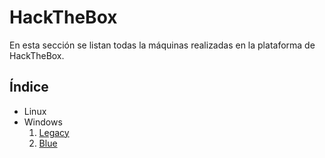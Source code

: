 # HackTheBox

En esta sección se listan todas la máquinas realizadas en la plataforma de HackTheBox.

## **Índice**
* Linux
* Windows
    1. [Legacy](#id4)
    1. [Blue](#id4)






